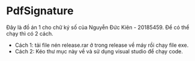# PdfSignature
 Đây là đồ án 1 cho chữ ký số của Nguyễn Đức Kiên - 20185459.
 Để có thể chạy thì có 2 cách.
 * Cách 1: tải file nén release.rar ở trong release về máy rồi chạy file exe.
 * Cách 2: Kéo thư mục này về và sử dụng visual studio để chạy code.
